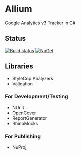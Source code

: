 # Allium
Google Analytics v3 Tracker in C#

## Status
[![Build status](https://ci.appveyor.com/api/projects/status/cdf6u2da6lrtqmwe?svg=true)](https://ci.appveyor.com/project/Kolky/allium)
[![NuGet](https://badge.fury.io/nu/Allium.svg)](https://www.nuget.org/packages/Allium/1.0.0)

## Libraries
- StyleCop.Analyzers
- Validation

### For Development/Testing
- NUnit
- OpenCover
- ReportGenerator
- RhinoMocks

### For Publishing
- NuProj
